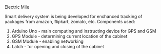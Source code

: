 Electric Mile 


Smart delivery system is being developed for enchanced tracking of packages from amazon, flipkart, zomato, etc. 
Components used:
1. Arduino Uno - main computing and instructing device for GPS and GSM 
2. GPS Module  - determining current location of the cabinet
3. GSM Module  - enabling networking 
4. Latch  - for opening and closing of the cabinet 
